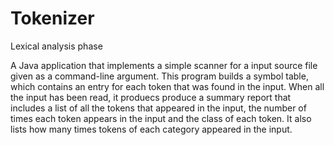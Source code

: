 # Tokenizer
Lexical analysis phase

A Java application that implements a simple scanner for a input source file given as a command-line argument. This program builds a symbol table, which contains an entry for each token that was found in the input. When all the input has been read, it produecs produce a summary report that includes a list of all the tokens that appeared in the input, the number of times each token appears in the input and the class of each token. It also lists how many times tokens of each category appeared in the input.


  
